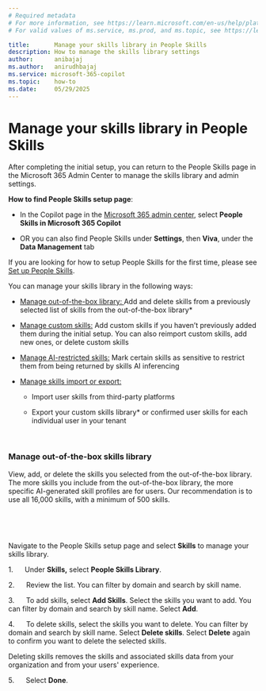 ```yaml
---
# Required metadata
# For more information, see https://learn.microsoft.com/en-us/help/platform/learn-editor-add-metadata
# For valid values of ms.service, ms.prod, and ms.topic, see https://learn.microsoft.com/en-us/help/platform/metadata-taxonomies

title:       Manage your skills library in People Skills
description: How to manage the skills library settings
author:      anibajaj 
ms.author:   anirudhbajaj
ms.service: microsoft-365-copilot
ms.topic:    how-to
ms.date:     05/29/2025
---
```


# Manage your skills library in People Skills

After completing the initial setup, you can return to the People Skills page in the Microsoft 365 Admin Center to manage the skills library and admin settings.

**How to find People Skills setup page**: 

- In the Copilot page in the [Microsoft 365 admin center](https://admin.microsoft.com/adminportal/home#/featureexplorer), select **People Skills in Microsoft 365 Copilot** 

- OR you can also find People Skills under __Settings__, then __Viva__, under the **Data Management** tab

If you are looking for how to setup People Skills for the first time, please see [Set up People Skills](https://). 

You can manage your skills library in the following ways:

- [Manage out-of-the-box library: ](https://)Add and delete skills from a previously selected list of skills from the out-of-the-box library*

- [Manage custom skills:](https://) Add custom skills if you haven’t previously added them during the initial setup. You can also reimport custom skills, add new ones, or delete custom skills

- [Manage AI-restricted skills:](https://) Mark certain skills as sensitive to restrict them from being returned by skills AI inferencing

- [Manage skills import or export:](https://)

  - Import user skills from third-party platforms
    
  - Export your custom skills library* or confirmed user skills for each individual user in your tenant
    
     


### Manage out-of-the-box skills library

View, add, or delete the skills you selected from the out-of-the-box library. The more skills you include from the out-of-the-box library, the more specific AI-generated skill profiles are for users. Our recommendation is to use all 16,000 skills, with a minimum of 500 skills.

 



 

Navigate to the People Skills setup page and select __Skills__ to manage your skills library.

1.      Under __Skills,__ select __People Skills Library__.

2.      Review the list. You can filter by domain and search by skill name.

3.      To add skills, select __Add Skills__. Select the skills you want to add. You can filter by domain and search by skill name. Select __Add__.

4.      To delete skills, select the skills you want to delete. You can filter by domain and search by skill name. Select __Delete skills__. Select __Delete__ again to confirm you want to delete the selected skills.

Deleting skills removes the skills and associated skills data from your organization and from your users' experience.

5.      Select __Done__.

 




